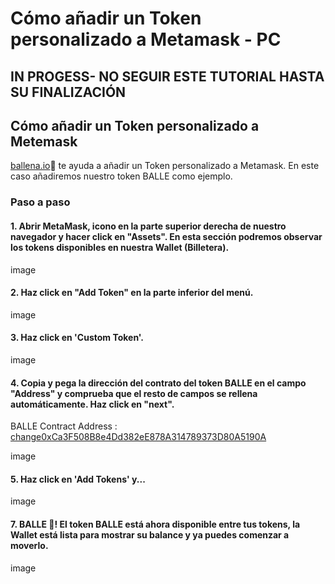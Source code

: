 # Cómo añadir un Token personalizado a Metamask - PC

## IN PROGESS- NO SEGUIR ESTE TUTORIAL HASTA SU FINALIZACIÓN

## 

## Cómo añadir un Token personalizado a Metemask

[ballena.io](https://ballena.io/)🐋 te ayuda a añadir un Token personalizado a Metamask. En este caso añadiremos nuestro token BALLE como ejemplo.

### Paso a paso <a id="step-by-step"></a>

#### 1. Abrir MetaMask, icono en la parte superior derecha de nuestro navegador y hacer click en "Assets". En esta sección podremos observar los tokens disponibles en nuestra Wallet \(Billetera\).



image



#### 2. Haz click en "Add Token" en la parte inferior del menú.



image



#### 3. Haz click en 'Custom Token'.



image



#### 4. Copia y pega la dirección del contrato del token BALLE en el campo "Address" y comprueba que el resto de campos se rellena automáticamente. Haz click en "next".



BALLE Contract Address : [change0xCa3F508B8e4Dd382eE878A314789373D80A5190A](changehttps://bscscan.com/token/0xCa3F508B8e4Dd382eE878A314789373D80A5190A) ​

image



#### 5. Haz click en 'Add Tokens' y...



image



#### 7. BALLE 🐋! El token BALLE está ahora disponible entre tus tokens, la Wallet está lista para mostrar su balance y ya puedes comenzar a moverlo.



image





